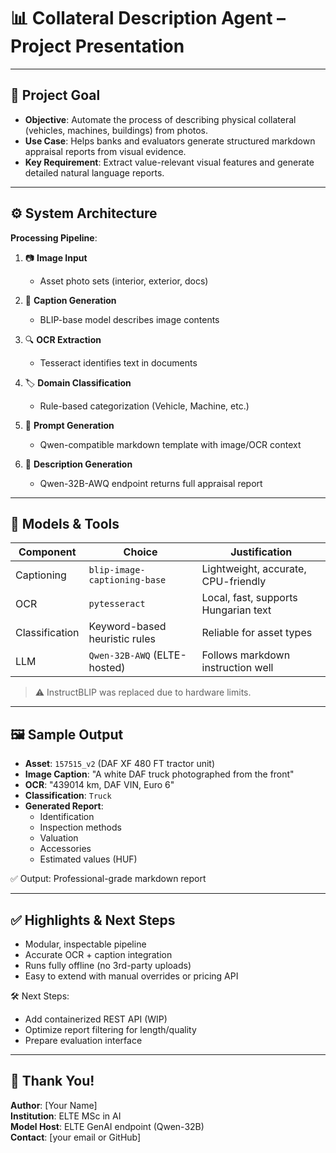 # 📊 Collateral Description Agent – Project Presentation

---

## 🎯 Project Goal

- **Objective**: Automate the process of describing physical collateral (vehicles, machines, buildings) from photos.
- **Use Case**: Helps banks and evaluators generate structured markdown appraisal reports from visual evidence.
- **Key Requirement**: Extract value-relevant visual features and generate detailed natural language reports.

---

## ⚙️ System Architecture

**Processing Pipeline**:

1. 📷 **Image Input**
   - Asset photo sets (interior, exterior, docs)

2. 🧠 **Caption Generation**
   - BLIP-base model describes image contents

3. 🔍 **OCR Extraction**
   - Tesseract identifies text in documents

4. 🏷️ **Domain Classification**
   - Rule-based categorization (Vehicle, Machine, etc.)

5. 📝 **Prompt Generation**
   - Qwen-compatible markdown template with image/OCR context

6. 🤖 **Description Generation**
   - Qwen-32B-AWQ endpoint returns full appraisal report

---

## 🧰 Models & Tools

| Component           | Choice                                | Justification                        |
|--------------------|----------------------------------------|--------------------------------------|
| Captioning         | `blip-image-captioning-base`           | Lightweight, accurate, CPU-friendly |
| OCR                | `pytesseract`                          | Local, fast, supports Hungarian text |
| Classification     | Keyword-based heuristic rules          | Reliable for asset types            |
| LLM                | `Qwen-32B-AWQ` (ELTE-hosted)           | Follows markdown instruction well    |

> ⚠️ InstructBLIP was replaced due to hardware limits.

---

## 🖼️ Sample Output

- **Asset**: `157515_v2` (DAF XF 480 FT tractor unit)
- **Image Caption**: "A white DAF truck photographed from the front"
- **OCR**: "439014 km, DAF VIN, Euro 6"
- **Classification**: `Truck`
- **Generated Report**:
  - Identification
  - Inspection methods
  - Valuation
  - Accessories
  - Estimated values (HUF)

✅ Output: Professional-grade markdown report

---

## ✅ Highlights & Next Steps

- Modular, inspectable pipeline
- Accurate OCR + caption integration
- Runs fully offline (no 3rd-party uploads)
- Easy to extend with manual overrides or pricing API

🛠️ Next Steps:
- Add containerized REST API (WIP)
- Optimize report filtering for length/quality
- Prepare evaluation interface

---

## 🙌 Thank You!

**Author**: [Your Name]  
**Institution**: ELTE MSc in AI  
**Model Host**: ELTE GenAI endpoint (Qwen-32B)  
**Contact**: [your email or GitHub]